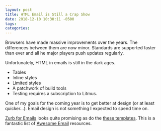 ```yaml
---
layout: post
title: HTML Email is Still a Crap Show
date: 2018-12-10 10:30:11 -0500
tags:
categories:
---
```


Browsers have made massive improvements over the years. The differences between them are now minor. Standards are supported faster than ever and all he major players push updates regularly. 

Unfortunately, HTML in emails is still in the dark ages.

* Tables
* Inline styles
* Limited styles
* A patchwork of build tools
* Testing requires a subscription to Litmus. 

One of my goals for the coming year is to get better at design (or at least quicker...). Email design is not something I expected to spend time on. 

[Zurb for Emails][1] looks quite promising as do the [these templates][2]. This is a fantastic list of [Awesome Email][3] resources.

[1]: https://foundation.zurb.com/emails.html
[2]:https://htmlemail.io/
[3]:https://github.com/leemunroe/awesome-emails
